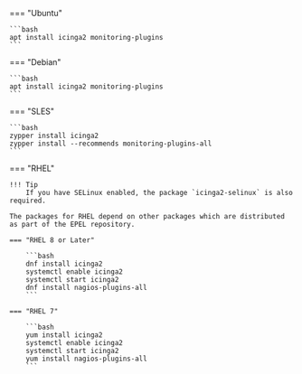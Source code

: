 === "Ubuntu"

    ```bash
    apt install icinga2 monitoring-plugins
    ```

=== "Debian"

    ```bash
    apt install icinga2 monitoring-plugins
    ```

=== "SLES"

    ```bash
    zypper install icinga2
    zypper install --recommends monitoring-plugins-all
    ```

=== "RHEL"

    !!! Tip
        If you have SELinux enabled, the package `icinga2-selinux` is also required.

    The packages for RHEL depend on other packages which are distributed as part of the EPEL repository.

    === "RHEL 8 or Later"

        ```bash
        dnf install icinga2
        systemctl enable icinga2
        systemctl start icinga2
        dnf install nagios-plugins-all
        ```

    === "RHEL 7"

        ```bash
        yum install icinga2
        systemctl enable icinga2
        systemctl start icinga2
        yum install nagios-plugins-all
        ```